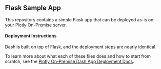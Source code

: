## Flask Sample App

This repository contains a simple Flask app that can be deployed as-is on your [Plotly On-Premise](https://plot.ly/products/on-premise) server.

#### Deployment Instructions

Dash is built on top of Flask, and the deployment steps are nearly identical.

To learn more about what each of these files does and how to start from scratch, see the [Plotly On-Premise Dash App Deployment Docs](https://plot.ly/dash/deployment/on-premise).
